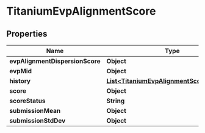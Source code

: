 

# TitaniumEvpAlignmentScore


## Properties

| Name | Type | Description | Notes |
|------------ | ------------- | ------------- | -------------|
|**evpAlignmentDispersionScore** | **Object** |  |  [optional] |
|**evpMid** | **Object** |  |  [optional] |
|**history** | [**List&lt;TitaniumEvpAlignmentScoreWithDate&gt;**](TitaniumEvpAlignmentScoreWithDate.md) |  |  [optional] |
|**score** | **Object** |  |  [optional] |
|**scoreStatus** | **String** |  |  [optional] |
|**submissionMean** | **Object** |  |  [optional] |
|**submissionStdDev** | **Object** |  |  [optional] |



